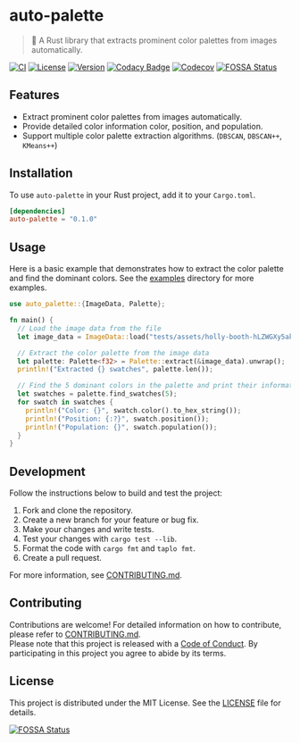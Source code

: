# auto-palette

> 🎨 A Rust library that extracts prominent color palettes from images automatically.

[![CI](https://github.com/t28hub/auto-palette/actions/workflows/ci.yml/badge.svg)](https://github.com/t28hub/auto-palette/actions/workflows/ci.yml)
[![License](https://img.shields.io/crates/l/auto-palette)](https://crates.io/crates/auto-palette)
[![Version](https://img.shields.io/crates/v/auto-palette)](https://crates.io/crates/auto-palette)
[![Codacy Badge](https://app.codacy.com/project/badge/Grade/5de09d1930244071a2fa39d5cfcd8633)](https://app.codacy.com/gh/t28hub/auto-palette/dashboard?utm_source=gh&utm_medium=referral&utm_content=&utm_campaign=Badge_grade)
[![Codecov](https://codecov.io/gh/t28hub/auto-palette/graph/badge.svg?token=E1IPqCZP3h)](https://codecov.io/gh/t28hub/auto-palette)
[![FOSSA Status](https://app.fossa.com/api/projects/custom%2B14538%2Fgit%40github.com%3At28hub%2Fauto-palette.git.svg?type=shield&issueType=license)](https://app.fossa.com/projects/custom%2B14538%2Fgit%40github.com%3At28hub%2Fauto-palette.git?ref=badge_shield&issueType=license)

## Features

* Extract prominent color palettes from images automatically.
* Provide detailed color information color, position, and population.
* Support multiple color palette extraction algorithms. (`DBSCAN`, `DBSCAN++`, `KMeans++`)

## Installation

To use `auto-palette` in your Rust project, add it to your `Cargo.toml`.

```toml
[dependencies]
auto-palette = "0.1.0"
```

## Usage
Here is a basic example that demonstrates how to extract the color palette and find the dominant colors.
See the [examples](examples) directory for more examples.
```rust
use auto_palette::{ImageData, Palette};

fn main() {
  // Load the image data from the file
  let image_data = ImageData::load("tests/assets/holly-booth-hLZWGXy5akM-unsplash.jpg").unwrap();

  // Extract the color palette from the image data
  let palette: Palette<f32> = Palette::extract(&image_data).unwrap();
  println!("Extracted {} swatches", palette.len());

  // Find the 5 dominant colors in the palette and print their information
  let swatches = palette.find_swatches(5);
  for swatch in swatches {
    println!("Color: {}", swatch.color().to_hex_string());
    println!("Position: {:?}", swatch.position());
    println!("Population: {}", swatch.population());
  }
}
```

## Development

Follow the instructions below to build and test the project:

1. Fork and clone the repository.
2. Create a new branch for your feature or bug fix.
3. Make your changes and write tests.
4. Test your changes with `cargo test --lib`.
5. Format the code with `cargo fmt` and `taplo fmt`.
6. Create a pull request.

For more information, see [CONTRIBUTING.md](CONTRIBUTING.md).

## Contributing

Contributions are welcome! For detailed information on how to contribute, please refer to [CONTRIBUTING.md](CONTRIBUTING.md).  
Please note that this project is released with a [Code of Conduct](CODE_OF_CONDUCT.md). By participating in this project you agree to abide by its terms.

## License

This project is distributed under the MIT License. See the [LICENSE](LICENSE) file for details.

[![FOSSA Status](https://app.fossa.com/api/projects/custom%2B14538%2Fgit%40github.com%3At28hub%2Fauto-palette.git.svg?type=large&issueType=license)](https://app.fossa.com/projects/custom%2B14538%2Fgit%40github.com%3At28hub%2Fauto-palette.git?ref=badge_large&issueType=license)
